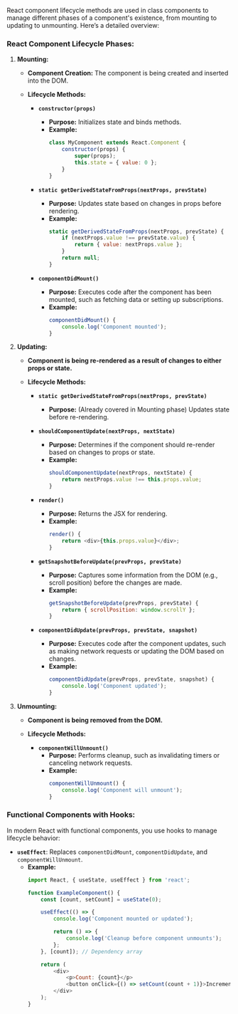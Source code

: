 React component lifecycle methods are used in class components to manage different phases of a component's existence, from mounting to updating to unmounting. Here’s a detailed overview:

### **React Component Lifecycle Phases:**

1. **Mounting:**
   - **Component Creation:** The component is being created and inserted into the DOM.

   - **Lifecycle Methods:**
     - **`constructor(props)`**
       - **Purpose:** Initializes state and binds methods.
       - **Example:**
         ```javascript
         class MyComponent extends React.Component {
             constructor(props) {
                 super(props);
                 this.state = { value: 0 };
             }
         }
         ```

     - **`static getDerivedStateFromProps(nextProps, prevState)`**
       - **Purpose:** Updates state based on changes in props before rendering.
       - **Example:**
         ```javascript
         static getDerivedStateFromProps(nextProps, prevState) {
             if (nextProps.value !== prevState.value) {
                 return { value: nextProps.value };
             }
             return null;
         }
         ```

     - **`componentDidMount()`**
       - **Purpose:** Executes code after the component has been mounted, such as fetching data or setting up subscriptions.
       - **Example:**
         ```javascript
         componentDidMount() {
             console.log('Component mounted');
         }
         ```

2. **Updating:**
   - **Component is being re-rendered as a result of changes to either props or state.**

   - **Lifecycle Methods:**
     - **`static getDerivedStateFromProps(nextProps, prevState)`**
       - **Purpose:** (Already covered in Mounting phase) Updates state before re-rendering.

     - **`shouldComponentUpdate(nextProps, nextState)`**
       - **Purpose:** Determines if the component should re-render based on changes to props or state.
       - **Example:**
         ```javascript
         shouldComponentUpdate(nextProps, nextState) {
             return nextProps.value !== this.props.value;
         }
         ```

     - **`render()`**
       - **Purpose:** Returns the JSX for rendering.
       - **Example:**
         ```javascript
         render() {
             return <div>{this.props.value}</div>;
         }
         ```

     - **`getSnapshotBeforeUpdate(prevProps, prevState)`**
       - **Purpose:** Captures some information from the DOM (e.g., scroll position) before the changes are made.
       - **Example:**
         ```javascript
         getSnapshotBeforeUpdate(prevProps, prevState) {
             return { scrollPosition: window.scrollY };
         }
         ```

     - **`componentDidUpdate(prevProps, prevState, snapshot)`**
       - **Purpose:** Executes code after the component updates, such as making network requests or updating the DOM based on changes.
       - **Example:**
         ```javascript
         componentDidUpdate(prevProps, prevState, snapshot) {
             console.log('Component updated');
         }
         ```

3. **Unmounting:**
   - **Component is being removed from the DOM.**

   - **Lifecycle Methods:**
     - **`componentWillUnmount()`**
       - **Purpose:** Performs cleanup, such as invalidating timers or canceling network requests.
       - **Example:**
         ```javascript
         componentWillUnmount() {
             console.log('Component will unmount');
         }
         ```

### **Functional Components with Hooks:**

In modern React with functional components, you use hooks to manage lifecycle behavior:

- **`useEffect`**: Replaces `componentDidMount`, `componentDidUpdate`, and `componentWillUnmount`.
  - **Example:**
    ```javascript
    import React, { useState, useEffect } from 'react';

    function ExampleComponent() {
        const [count, setCount] = useState(0);

        useEffect(() => {
            console.log('Component mounted or updated');

            return () => {
                console.log('Cleanup before component unmounts');
            };
        }, [count]); // Dependency array

        return (
            <div>
                <p>Count: {count}</p>
                <button onClick={() => setCount(count + 1)}>Increment</button>
            </div>
        );
    }
    ```
